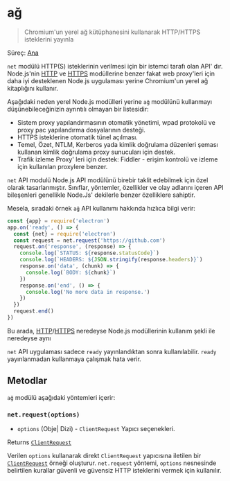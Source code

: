 # ağ

> Chromium'un yerel ağ kütüphanesini kullanarak HTTP/HTTPS isteklerini yayınla

Süreç: [Ana](../glossary.md#main-process)

`net` modülü HTTP(S) isteklerinin verilmesi için bir istemci tarafı olan API' dır. Node.js'nin [HTTP](https://nodejs.org/api/http.html) ve [HTTPS](https://nodejs.org/api/https.html) modüllerine benzer fakat web proxy'leri için daha iyi desteklenen Node.js uygulaması yerine Chromium'un yerel ağ kitaplığını kullanır.

Aşağıdaki neden yerel Node.js modülleri yerine `ağ` modülünü kullanmayı düşünebileceğinizin ayrıntılı olmayan bir listesidir:

* Sistem proxy yapılandırmasının otomatik yönetimi, wpad protokolü ve proxy pac yapılandırma dosyalarının desteği.
* HTTPS isteklerine otomatik tünel açılması.
* Temel, Özet, NTLM, Kerberos yada kimlik doğrulama düzenleri şeması kullanan kimlik doğrulama proxy sunucuları için destek.
* Trafik izleme Proxy' leri için destek: Fiddler - erişim kontrolü ve izleme için kullanılan proxylere benzer.

`net` API modulü Node.js API modülünü birebir taklit edebilmek için özel olarak tasarlanmıştır. Sınıflar, yöntemler, özellikler ve olay adlarını içeren API bileşenleri genellikle Node.Js' dekilerle benzer özelliklere sahiptir.

Mesela, sıradaki örnek `ağ` API kullanımı hakkında hızlıca bilgi verir:

```javascript
const {app} = require('electron')
app.on('ready', () => {
  const {net} = require('electron')
  const request = net.request('https://github.com')
  request.on('response', (response) => {
    console.log(`STATUS: ${response.statusCode}`)
    console.log(`HEADERS: ${JSON.stringify(response.headers)}`)
    response.on('data', (chunk) => {
      console.log(`BODY: ${chunk}`)
    })
    response.on('end', () => {
      console.log('No more data in response.')
    })
  })
  request.end()
})
```

Bu arada, [HTTP](https://nodejs.org/api/http.html)/[HTTPS](https://nodejs.org/api/https.html) neredeyse Node.js modüllerinin kullanım şekli ile neredeyse aynı

`net` API uygulaması sadece `ready` yayınlandıktan sonra kullanılabilir. `ready` yayınlanmadan kullanmaya çalışmak hata verir.

## Metodlar

`ağ` modülü aşağıdaki yöntemleri içerir:

### `net.request(options)`

* `options` (Obje| Dizi) - `ClientRequest` Yapıcı seçenekleri.

Returns [`ClientRequest`](./client-request.md)

Verilen `options` kullanarak direkt `ClientRequest` yapıcısına iletilen bir [`ClientRequest`](./client-request.md) örneği oluşturur. `net.request` yöntemi, `options` nesnesinde belirtilen kurallar güvenli ve güvensiz HTTP isteklerini vermek için kullanılır.